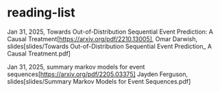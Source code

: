 # reading-list










Jan 31, 2025, Towards Out-of-Distribution Sequential Event Prediction: A Causal Treatment[https://arxiv.org/pdf/2210.13005], Omar Darwish, slides[slides/Towards Out-of-Distribution Sequential Event Prediction_ A Causal Treatment.pdf]

Jan 31, 2025, summary markov models for event sequences[https://arxiv.org/pdf/2205.03375]  Jayden Ferguson, slides[slides/Summary Markov Models for Event Sequences.pdf]

